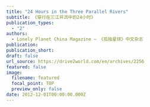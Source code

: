 ```yaml
---
title: "24 Hours in the Three Parallel Rivers"
subtitle: 《穿行在三江并流中的24小时》
publication_types:
  - "2"
authors:
  - Lonely Planet China Magazine — 《孤独星球》中文杂志
publication: 
publication_short: 
draft: false
url_source: https://drive2world.com/en/archives/2256
featured: false
image:
  filename: featured
  focal_point: TOP
  preview_only: false
date: 2012-12-01T00:00:00.000Z
---
```


